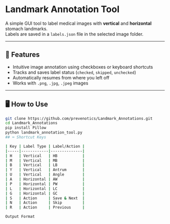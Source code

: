 # Landmark Annotation Tool

A simple GUI tool to label medical images with **vertical** and **horizontal** stomach landmarks.  
Labels are saved in a `labels.json` file in the selected image folder.

---

## 🔧 Features

- Intuitive image annotation using checkboxes or keyboard shortcuts
- Tracks and saves label status (`checked`, `skipped`, `unchecked`)
- Automatically resumes from where you left off
- Works with `.png`, `.jpg`, `.jpeg` images

---

## 🖥️ How to Use

```bash
git clone https://github.com/prevenotics/Landmark_Annotations.git
cd Landmark_Annotations
pip install Pillow
python landmark_annotation_tool.py
## ⌨️ Shortcut Keys

| Key | Label Type | Label/Action |
|-----|------------|--------------|
| H   | Vertical   | HB           |
| M   | Vertical   | MB           |
| B   | Vertical   | LB           |
| Y   | Vertical   | Antrum       |
| U   | Vertical   | Angle        |
| A   | Horizontal | AW           |
| P   | Horizontal | PW           |
| L   | Horizontal | LC           |
| G   | Horizontal | GC           |
| S   | Action     | Save & Next  |
| N   | Action     | Skip         |
| R   | Action     | Previous     |

Output Format
